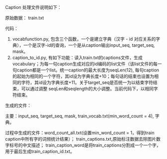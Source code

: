 Caption 处理文件说明如下：

原始数据：
train.txt

代码：
1. vocabfunction.py, 包含三个函数，一个是建立字典（汉字 - id 对应关系的字典），一个是汉字-id的查询，一个是从caption输出input_seq, target_seq, mask。
2. caption_to_id.py, 有如下功能：读入train.txt的captions文件，生成vocabulary；为每一句caption生成对应的id编码的list文件（该list文件的每一句caption都是一个list。统一caption的最大长度为seqLen(12), 每句caption的起始为相同的一个字符，其id设为字典长度+10；每句话的结束也设置为相同的字符，其id设为字典长度+11。关于target_seq是否统一为以结束字符结束，可以通过调整 seqLen和seqlength的大小调整。当前代码下，以相同字符结束。

生成的文件：

主要：input_seq, target_seq, mask, train_vocab.txt(min_word_count = 4), 字典。

过程中生成的文件：word_count_all.txt(设置min_word_count = 1，得到train caption中所有字的词频统计结果）；
train_captions.txt,原始标注数据去除图片数字标号的中文描述；
train_caption_word是将train_captions分割成一个一个字，用于最后生成train_caption_id.txt。



